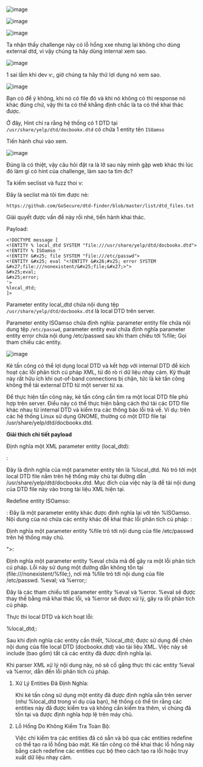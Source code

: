 ![image](https://github.com/user-attachments/assets/1ebb810f-a559-4d97-9843-c38102b855af)

![image](https://github.com/user-attachments/assets/e84d8eda-b196-424f-88af-d748a534c961)

![image](https://github.com/user-attachments/assets/7947f8fa-ecb3-4804-80f9-e289d9dd7fcf)

Ta nhận thấy challenge này có lỗ hổng xxe nhưng lại không cho dùng external dtd, vì vậy chúng ta hãy dùng internal xem sao.

![image](https://github.com/user-attachments/assets/64f9a0d1-2cbd-49c4-b6b3-cab9a28d8573)

1 sai lầm khi dev v:, giờ chúng ta hãy thử lợi dụng nó xem sao.

![image](https://github.com/user-attachments/assets/14ebe884-0118-4ca3-9ef4-7c93a63ae01e)

Bạn có để ý không, khi nó có file đó và khi nó không có thì response nó khác đúng chứ, vậy thì ta có thể khẳng định chắc là ta có thể khai thác được.

Ở đây, Hint chỉ ra rằng hệ thống có 1 DTD tại `/usr/share/yelp/dtd/docbookx.dtd` có chứa 1 entity tên `ISOamso`

Tiến hành chui vào xem.

![image](https://github.com/user-attachments/assets/55b2941a-6b4e-485b-90d2-5742e63fbe62)

Đúng là có thiệt, vậy câu hỏi đặt ra là lỡ sau này mình gặp web khác thì lúc đó làm gì có hint của challenge, làm sao ta tìm đc?

Ta kiếm seclisst và fuzz thoi v:

Đây là seclist mà tôi tìm được nè:

```
https://github.com/GoSecure/dtd-finder/blob/master/list/dtd_files.txt
```

Giải quyết được vấn đề này rồi nhé, tiến hành khai thác.

Payload:

```
<!DOCTYPE message [
<!ENTITY % local_dtd SYSTEM "file:///usr/share/yelp/dtd/docbookx.dtd">
<!ENTITY % ISOamso '
<!ENTITY &#x25; file SYSTEM "file:///etc/passwd">
<!ENTITY &#x25; eval "<!ENTITY &#x26;#x25; error SYSTEM &#x27;file:///nonexistent/&#x25;file;&#x27;>">
&#x25;eval;
&#x25;error;
'>
%local_dtd;
]>
```

Parameter entity local_dtd chứa nội dung tệp `/usr/share/yelp/dtd/docbookx.dtd` là local DTD trên server.

Parameter entity ISOamso chứa định nghĩa: parameter entity file chứa nội dung tệp `/etc/passwd`, parameter entity eval chứa định nghĩa parameter entity error chứa nội dung /etc/passwd sau khi tham chiếu tới %file;
Gọi tham chiếu các entity.

![image](https://github.com/user-attachments/assets/c5f2c0b8-5491-4da4-a84f-6a92bf491739)


Kẻ tấn công có thể lợi dụng local DTD và kết hợp với internal DTD để kích hoạt các lỗi phân tích cú pháp XML, từ đó rò rỉ dữ liệu nhạy cảm. Kỹ thuật này rất hữu ích khi out-of-band connections bị chặn, tức là kẻ tấn công không thể tải external DTD từ một server từ xa.

Để thực hiện tấn công này, kẻ tấn công cần tìm ra một local DTD file phù hợp trên server. Điều này có thể thực hiện bằng cách thử tải các DTD file khác nhau từ internal DTD và kiểm tra các thông báo lỗi trả về. Ví dụ: trên các hệ thống Linux sử dụng GNOME, thường có một DTD file tại /usr/share/yelp/dtd/docbookx.dtd.

**Giải thích chi tiết payload**

Định nghĩa một XML parameter entity (local_dtd):

<!ENTITY % local_dtd SYSTEM "file:///usr/share/yelp/dtd/docbookx.dtd">:

Đây là định nghĩa của một parameter entity tên là %local_dtd. Nó trỏ tới một local DTD file nằm trên hệ thống máy chủ tại đường dẫn /usr/share/yelp/dtd/docbookx.dtd.
Mục đích của việc này là để tải nội dung của DTD file này vào trong tài liệu XML hiện tại.

Redefine entity ISOamso:

<!ENTITY % ISOamso '...'>: Đây là một parameter entity khác được định nghĩa lại với tên %ISOamso. Nội dung của nó chứa các entity khác để khai thác lỗi phân tích cú pháp:

<!ENTITY &#x25; file SYSTEM "file:///etc/passwd">:

Định nghĩa một parameter entity %file trỏ tới nội dung của file /etc/passwd trên hệ thống máy chủ.
<!ENTITY &#x25; eval "<!ENTITY &#x26;#x25; error SYSTEM &#x27;file:///nonexistent/&#x25;file;&#x27;>">:

Định nghĩa một parameter entity %eval chứa mã để gây ra một lỗi phân tích cú pháp. Lỗi này sử dụng một đường dẫn không tồn tại (file:///nonexistent/%file;), nơi mà %file trỏ tới nội dung của file /etc/passwd.
&#x25;eval; và &#x25;error;:

Đây là các tham chiếu tới parameter entity %eval và %error. %eval sẽ được thay thế bằng mã khai thác lỗi, và %error sẽ được xử lý, gây ra lỗi phân tích cú pháp.

Thực thi local DTD và kích hoạt lỗi:

%local_dtd;:

Sau khi định nghĩa các entity cần thiết, %local_dtd; được sử dụng để chèn nội dung của file local DTD (docbookx.dtd) vào tài liệu XML. Việc này sẽ include (bao gồm) tất cả các entity đã được định nghĩa lại.

Khi parser XML xử lý nội dung này, nó sẽ cố gắng thực thi các entity %eval và %error, dẫn đến lỗi phân tích cú pháp.

1. Xử Lý Entities Đã Định Nghĩa:
   
    Khi kẻ tấn công sử dụng một entity đã được định nghĩa sẵn trên server (như %local_dtd trong ví dụ của bạn), hệ thống có thể tin rằng các entities này đã được kiểm tra và không cần kiểm tra thêm, vì chúng đã tồn tại và được định nghĩa hợp lệ trên máy chủ.

3. Lỗ Hổng Do Không Kiểm Tra Toàn Bộ:

    Việc chỉ kiểm tra các entities đã có sẵn và bỏ qua các entities redefine có thể tạo ra lỗ hổng bảo mật. Kẻ tấn công có thể khai thác lỗ hổng này bằng cách redefine các entities cục bộ theo cách tạo ra lỗi hoặc truy xuất dữ liệu nhạy cảm.
